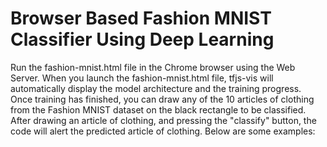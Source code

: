 # Browser Based Fashion MNIST Classifier Using Deep Learning
Run the fashion-mnist.html file in the Chrome browser using the Web Server. When you launch the fashion-mnist.html file, tfjs-vis will automatically display the model architecture and the training progress. Once training has finished, you can draw any of the 10 articles of clothing from the Fashion MNIST dataset on the black rectangle to be classified. After drawing an article of clothing, and pressing the "classify" button, the code will alert the predicted article of clothing. Below are some examples:
